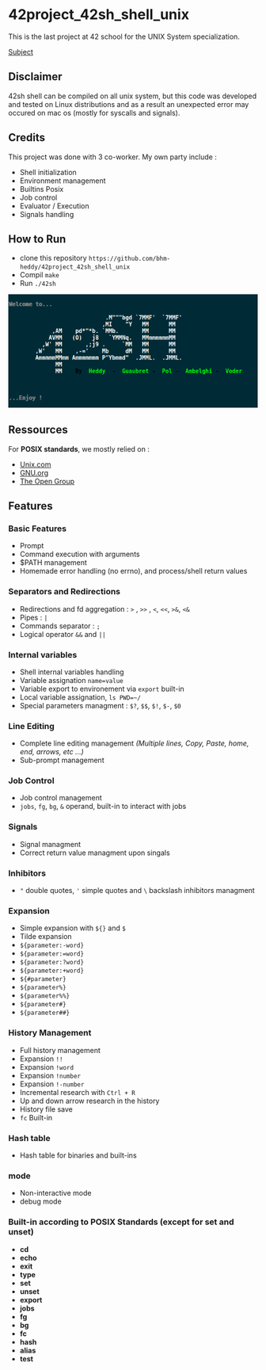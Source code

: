# 42project_42sh_shell_unix

This is the last project at 42 school for the UNIX System specialization.

[Subject](./ressources/sujet_42sh_fr.pdf)

## Disclaimer

42sh shell can be compiled on all unix system, but this code was developed and tested on Linux distributions and as a result an unexpected error may occured on mac os (mostly for syscalls and signals).


## Credits

This project was done with 3 co-worker. My own party include : 
- Shell initialization
- Environment management
- Builtins Posix
- Job control
- Evaluator / Execution
- Signals handling 


## How to Run
  - clone this repository `https://github.com/bhm-heddy/42project_42sh_shell_unix`
  - Compil `make`
  - Run `./42sh`
  
  ![Prompt](./ressources/42sh_prompt.png)

## Ressources 

For **POSIX standards**, we mostly relied on :
- [Unix.com](https://www.unix.com/)
- [GNU.org](https://www.gnu.org/)
- [The Open Group](https://publications.opengroup.org/)



## Features

### Basic Features

- Prompt
- Command execution with arguments
- $PATH management
- Homemade error handling (no errno), and process/shell return values

### Separators and Redirections

- Redirections and fd aggregation : `>` , `>>` , `<`, `<<`, `>&`, `<&`
- Pipes : `|`
- Commands separator : `;`
- Logical operator `&&` and `||`

### Internal variables

- Shell internal variables handling
- Variable assignation `name=value`
- Variable export to environement via `export` built-in
- Local variable assignation, `ls PWD=~/`
- Special parameters managment : `$?`, `$$`, `$!`, `$-`, `$0`

### Line Editing

- Complete line editing management *(Multiple lines, Copy, Paste, home, end, arrows, etc ...)*
- Sub-prompt management

### Job Control

- Job control management
- `jobs`, `fg`, `bg`, `&` operand, built-in to interact with jobs

### Signals

- Signal managment
- Correct return value managment upon singals

### Inhibitors

- `"` double quotes, `'` simple quotes and `\` backslash inhibitors managment

### Expansion

- Simple expansion with `${}` and `$`
- Tilde expansion
- `${parameter:-word}`
- `${parameter:=word}`
- `${parameter:?word}`
- `${parameter:+word}`
- `${#parameter}`
- `${parameter%}`
- `${parameter%%}`
- `${parameter#}`
- `${parameter##}`

### History Management

- Full history management
- Expansion `!!`
- Expansion `!word`
- Expansion `!number`
- Expansion `!-number`
- Incremental research with `Ctrl + R`
- Up and down arrow research in the history
- History file save
- `fc` Built-in

### Hash table

- Hash table for binaries and built-ins 

### mode

- Non-interactive mode
- debug mode

### Built-in according to POSIX Standards (except for set and unset)

- **cd**
- **echo**
- **exit**
- **type**
- **set**
- **unset**
- **export**
- **jobs**
- **fg**
- **bg**
- **fc**
- **hash**
- **alias**
- **test**

